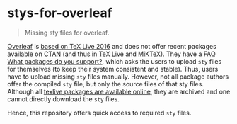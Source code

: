 # stys-for-overleaf

> Missing sty files for overleaf.

[Overleaf](https://www.overleaf.com/) is [based on TeX Live 2016](https://www.overleaf.com/blog/435-tex-live-upgrade-november-2016) and does not offer recent packages available on [CTAN](https://www.ctan.org/) (and thus in [TeX Live](https://www.tug.org/texlive/) and [MiKTeX](https://miktex.org/)).
They have a FAQ [What packages do you support?](https://www.overleaf.com/help/30-what-packages-do-you-support), which asks the users to upload `sty` files for themselves (to keep their system consistent and stable).
Thus, users have to upload missing `sty` files manually.
However, not all package authors offer the compiled `sty` file, but only the source files of that sty files.
Although all [texlive packages are available online](http://ftp.dante.de/tex-archive/systems/texlive/tlnet/archive/), they are archived and one cannot directly download the `sty` files.

Hence, this repository offers quick access to required `sty` files.
